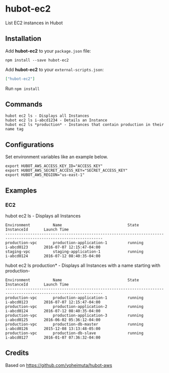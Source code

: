 # hubot-ec2

List EC2 instances in Hubot

## Installation

Add **hubot-ec2** to your `package.json` file:

```
npm install --save hubot-ec2
```

Add **hubot-ec2** to your `external-scripts.json`:

```json
["hubot-ec2"]
```

Run `npm install`

## Commands

```
hubot ec2 ls - Displays all Instances
hubot ec2 ls i-abcd1234 - Details an Instance
hubot ec2 ls *production* - Instances that contain production in their name tag
```

## Configurations

Set environment variables like an example below.

```
export HUBOT_AWS_ACCESS_KEY_ID="ACCESS_KEY"
export HUBOT_AWS_SECRET_ACCESS_KEY="SECRET_ACCESS_KEY"
export HUBOT_AWS_REGION="us-east-1"
```

## Examples

### EC2

hubot ec2 ls - Displays all Instances

```
Environment          Name                             State            InstanceId       Launch Time
-----------------------------------------------------------------------------------------------------------------
production-vpc       production-application-1         running          i-abcd0123       2016-07-07 12:15:47-04:00
staging-vpc          staging-application-1            running          i-abcd0124       2016-07-12 08:40:35-04:00
```


hubot ec2 ls production* - Displays all Instances with a name starting with production-

```
Environment          Name                             State            InstanceId       Launch Time
-----------------------------------------------------------------------------------------------------------------
production-vpc       production-application-1         running          i-abcd0123       2016-07-07 12:15:47-04:00
production-vpc       production-application-2         running          i-abcd0124       2016-07-12 08:40:35-04:00
production-vpc       production-application-3         running          i-abcd0125       2016-06-02 05:36:12-04:00
production-vpc       production-db-master             running          i-abcd0126       2015-12-08 13:13:48-05:00
production-vpc       production-db-slave              running          i-abcd0127       2016-01-07 07:36:32-04:00
```

## Credits

Based on https://github.com/yoheimuta/hubot-aws

